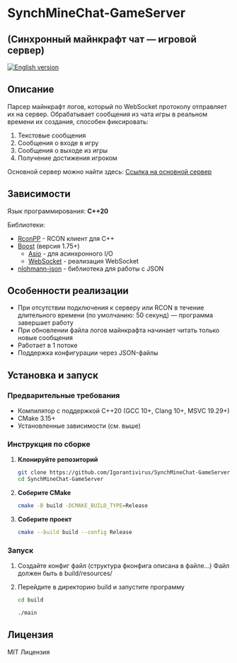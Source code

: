 # SynchMineChat-GameServer
## (Синхронный майнкрафт чат — игровой сервер) 

[![English version](https://img.shields.io/badge/English%20version-blue)](README.md)

## Описание

Парсер майнкрафт логов, который по WebSocket протоколу отправляет их на сервер. 
Обрабатывает сообщения из чата игры в реальном времени их создания, способен фиксировать:
1) Текстовые сообщения
2) Сообщения о входе в игру
3) Сообщения о выходе из игры
4) Получение достижения игроком

Основной сервер можно найти здесь: [Ссылка на основной сервер](#)

## Зависимости

Язык программирования: **С++20**

Библиотеки:
* [RconPP](https://github.com/JBakamovic/rconpp) - RCON клиент для C++
* [Boost](https://www.boost.org/) (версия 1.75+)
  * [Asio](https://www.boost.org/doc/libs/release/doc/html/boost_asio.html) - для асинхронного I/O
  * [WebSocket](https://www.boost.org/doc/libs/release/libs/beast/doc/html/beast/using_websocket.html) - реализация WebSocket
* [nlohmann-json](https://github.com/nlohmann/json) - библиотека для работы с JSON

## Особенности реализации

* При отсутствии подключения к серверу или RCON в течение длительного времени (по умолчанию: 50 секунд) — программа завершает работу
* При обновлении файла логов майнкрафта начинает читать только новые сообщения
* Работает в 1 потоке
* Поддержка конфигурации через JSON-файлы

## Установка и запуск

### Предварительные требования
* Компилятор с поддержкой C++20 (GCC 10+, Clang 10+, MSVC 19.29+)
* CMake 3.15+
* Установленные зависимости (см. выше)

### Инструкция по сборке

1. **Клонируйте репозиторий**
   ```sh
   git clone https://github.com/Igorantivirus/SynchMineChat-GameServer
   cd SynchMineChat-GameServer 
   ```
2. **Соберите CMake**
   ```sh
   cmake -B build -DCMAKE_BUILD_TYPE=Release
   ```
3. **Соберите проект** 
   ```sh
   cmake --build build --config Release
   ```

### Запуск 

1. Создайте конфиг файл (структура фконфига описана в файле...)
   Файл должен быть в build/resources/
2. Перейдите в директорию build и запустите программу
   ```sh
   cd build
   ```

   ```sh
   ./main
   ``` 

## Лицензия 
MIT Лицензия
